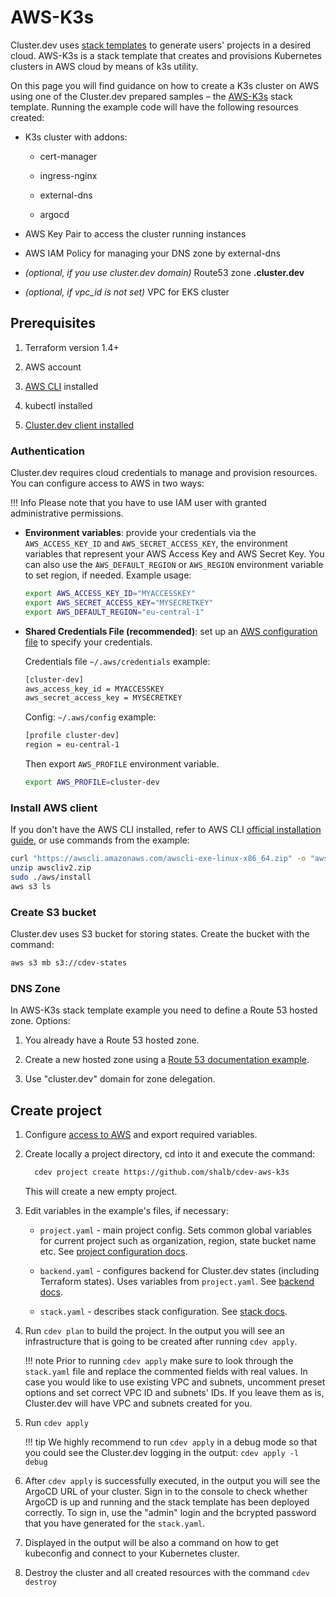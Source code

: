 # AWS-K3s

Cluster.dev uses [stack templates](https://docs.cluster.dev/stack-templates-overview/) to generate users' projects in a desired cloud. AWS-K3s is a stack template that creates and provisions Kubernetes clusters in AWS cloud by means of k3s utility. 

On this page you will find guidance on how to create a K3s cluster on AWS using one of the Cluster.dev prepared samples – the [AWS-K3s](https://github.com/shalb/cdev-aws-k3s) stack template. Running the example code will have the following resources created:

* K3s cluster with addons:

    * cert-manager

    * ingress-nginx

    * external-dns

    * argocd

* AWS Key Pair to access the cluster running instances

* AWS IAM Policy for managing your DNS zone by external-dns

* *(optional, if you use cluster.dev domain)* Route53 zone **<cluster-name>.cluster.dev**

* *(optional, if vpc_id is not set)* VPC for EKS cluster

## Prerequisites

1. Terraform version 1.4+

2. AWS account

3. [AWS CLI](#install-aws-client) installed

4. kubectl installed

5. [Cluster.dev client installed](https://docs.cluster.dev/installation-upgrade/)

### Authentication

Cluster.dev requires cloud credentials to manage and provision resources. You can configure access to AWS in two ways:

!!! Info
    Please note that you have to use IAM user with granted administrative permissions.

* **Environment variables**: provide your credentials via the `AWS_ACCESS_KEY_ID` and `AWS_SECRET_ACCESS_KEY`, the environment variables that represent your AWS Access Key and AWS Secret Key. You can also use the `AWS_DEFAULT_REGION` or `AWS_REGION` environment variable to set region, if needed. Example usage:

    ```bash
    export AWS_ACCESS_KEY_ID="MYACCESSKEY"
    export AWS_SECRET_ACCESS_KEY="MYSECRETKEY"
    export AWS_DEFAULT_REGION="eu-central-1"
    ```

* **Shared Credentials File (recommended)**: set up an [AWS configuration file](https://docs.aws.amazon.com/cli/latest/userguide/cli-configure-files.html) to specify your credentials.

    Credentials file `~/.aws/credentials` example:

    ```bash
    [cluster-dev]
    aws_access_key_id = MYACCESSKEY
    aws_secret_access_key = MYSECRETKEY
    ```

    Config: `~/.aws/config` example:

    ```bash
    [profile cluster-dev]
    region = eu-central-1
    ```

    Then export `AWS_PROFILE` environment variable.

    ```bash
    export AWS_PROFILE=cluster-dev
    ```

### Install AWS client

If you don't have the AWS CLI installed, refer to AWS CLI [official installation guide](https://docs.aws.amazon.com/cli/latest/userguide/install-cliv2-linux.html), or use commands from the example:

```bash
curl "https://awscli.amazonaws.com/awscli-exe-linux-x86_64.zip" -o "awscliv2.zip"
unzip awscliv2.zip
sudo ./aws/install
aws s3 ls
```

### Create S3 bucket

Cluster.dev uses S3 bucket for storing states. Create the bucket with the command:

```bash
aws s3 mb s3://cdev-states
```

### DNS Zone

In AWS-K3s stack template example you need to define a Route 53 hosted zone. Options:

1. You already have a Route 53 hosted zone.

2. Create a new hosted zone using a [Route 53 documentation example](https://docs.aws.amazon.com/cli/latest/reference/route53/create-hosted-zone.html#examples).

3. Use "cluster.dev" domain for zone delegation.

## Create project

1. Configure [access to AWS](#authentication) and export required variables.

2. Create locally a project directory, cd into it and execute the command:

    ```bash
      cdev project create https://github.com/shalb/cdev-aws-k3s
    ```
    This will create a new empty project.

3. Edit variables in the example's files, if necessary:

    * `project.yaml` - main project config. Sets common global variables for current project such as organization, region, state bucket name etc. See [project configuration docs](https://docs.cluster.dev/structure-project/).

    * `backend.yaml` - configures backend for Cluster.dev states (including Terraform states). Uses variables from `project.yaml`. See [backend docs](https://docs.cluster.dev/structure-backend/).

    * `stack.yaml` - describes stack configuration. See [stack docs](https://docs.cluster.dev/structure-stack/).

4. Run `cdev plan` to build the project. In the output you will see an infrastructure that is going to be created after running `cdev apply`.

    !!! note
        Prior to running `cdev apply` make sure to look through the `stack.yaml` file and replace the commented fields with real values. In case you would like to use existing VPC and subnets, uncomment preset options and set correct VPC ID and subnets' IDs. If you leave them as is, Cluster.dev will have VPC and subnets created for you.

5. Run `cdev apply`

    !!! tip
        We highly recommend to run `cdev apply` in a debug mode so that you could see the Cluster.dev logging in the output: `cdev apply -l debug`

6. After `cdev apply` is successfully executed, in the output you will see the ArgoCD URL of your cluster. Sign in to the console to check whether ArgoCD is up and running and the stack template has been deployed correctly. To sign in, use the "admin" login and the bcrypted password that you have generated for the `stack.yaml`.

7. Displayed in the output will be also a command on how to get kubeconfig and connect to your Kubernetes cluster.

8. Destroy the cluster and all created resources with the command `cdev destroy`




